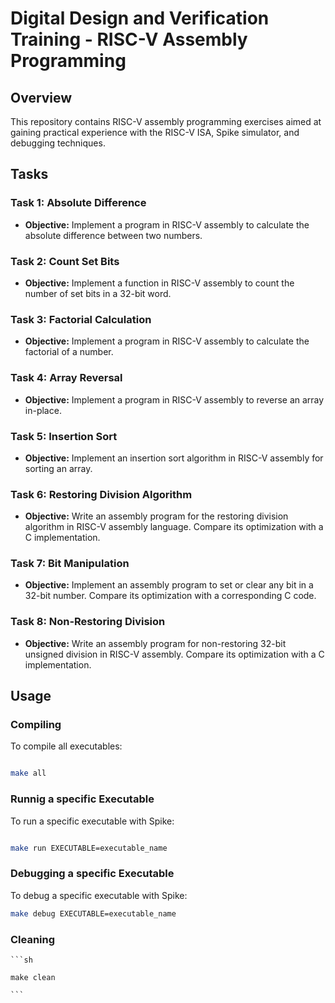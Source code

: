 # Digital Design and Verification Training - RISC-V Assembly Programming

## Overview

This repository contains RISC-V assembly programming exercises aimed at gaining practical experience with the RISC-V ISA, Spike simulator, and debugging techniques.

## Tasks

### Task 1: Absolute Difference

- **Objective:** Implement a program in RISC-V assembly to calculate the absolute difference between two numbers.

### Task 2: Count Set Bits

- **Objective:** Implement a function in RISC-V assembly to count the number of set bits in a 32-bit word.

### Task 3: Factorial Calculation

- **Objective:** Implement a program in RISC-V assembly to calculate the factorial of a number.

### Task 4: Array Reversal

- **Objective:** Implement a program in RISC-V assembly to reverse an array in-place.

### Task 5: Insertion Sort

- **Objective:** Implement an insertion sort algorithm in RISC-V assembly for sorting an array.

### Task 6: Restoring Division Algorithm

- **Objective:** Write an assembly program for the restoring division algorithm in RISC-V assembly language. Compare its optimization with a C implementation.

### Task 7: Bit Manipulation

- **Objective:** Implement an assembly program to set or clear any bit in a 32-bit number. Compare its optimization with a corresponding C code.

### Task 8: Non-Restoring Division

- **Objective:** Write an assembly program for non-restoring 32-bit unsigned division in RISC-V assembly. Compare its optimization with a C implementation.


## Usage

### Compiling
To compile all executables:

```sh

make all

```
### Runnig a specific Executable
To run a specific executable with Spike:

```sh

make run EXECUTABLE=executable_name

```
### Debugging a specific Executable
To debug a specific executable with Spike:
```sh
make debug EXECUTABLE=executable_name

```
### Cleaning
    ```sh

    make clean

    ```
